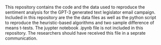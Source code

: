 This repository contains the code and the data used to reproduce the sentiment analysis for the GPT-3 generated text legislator email campaign. 
Included in this repository are the the data files as well as the python script to reproduce the heuristic-based algorithms and two sample difference of means t-tests.
The juypter notebook .ipynb file is not included in this repository. The researchers should have received this file in a seprate communication.
